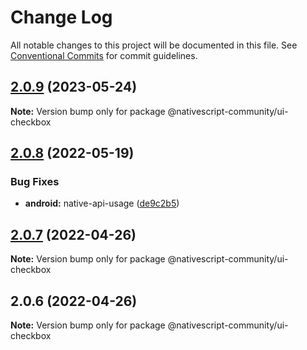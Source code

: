 # Change Log

All notable changes to this project will be documented in this file.
See [Conventional Commits](https://conventionalcommits.org) for commit guidelines.

## [2.0.9](https://github.com/nativescript-community/ui-checkbox/compare/v2.0.8...v2.0.9) (2023-05-24)

**Note:** Version bump only for package @nativescript-community/ui-checkbox





## [2.0.8](https://github.com/nativescript-community/ui-checkbox/compare/v2.0.7...v2.0.8) (2022-05-19)


### Bug Fixes

* **android:** native-api-usage ([de9c2b5](https://github.com/nativescript-community/ui-checkbox/commit/de9c2b51a47940127480c9a303f43290e50b5d5c))





## [2.0.7](https://github.com/nativescript-community/ui-checkbox/compare/v2.0.6...v2.0.7) (2022-04-26)

**Note:** Version bump only for package @nativescript-community/ui-checkbox





## 2.0.6 (2022-04-26)

**Note:** Version bump only for package @nativescript-community/ui-checkbox
